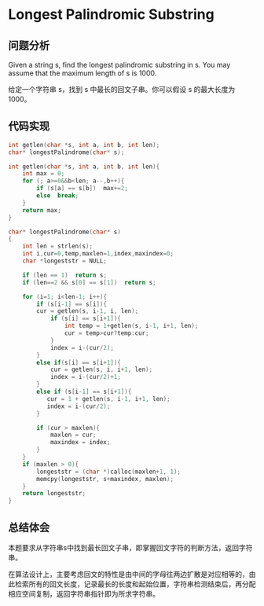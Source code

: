 #  Longest Palindromic Substring

## 问题分析
Given a string s, find the longest palindromic substring in s. You may assume that the maximum length of s is 1000.

给定一个字符串 s，找到 s 中最长的回文子串。你可以假设 s 的最大长度为1000。

## 代码实现
``` C
int getlen(char *s, int a, int b, int len);
char* longestPalindrome(char* s);

int getlen(char *s, int a, int b, int len){
    int max = 0;
    for (; a>=0&&b<len; a--,b++){
        if (s[a] == s[b])  max+=2;
        else  break;
    }
    return max;
}

char* longestPalindrome(char* s)
{
    int len = strlen(s);
    int i,cur=0,temp,maxlen=1,index,maxindex=0;
    char *longeststr = NULL;

    if (len == 1)  return s;
    if (len==2 && s[0] == s[1])  return s;

    for (i=1; i<len-1; i++){
        if (s[i-1] == s[i]){
        cur = getlen(s, i-1, i, len);
            if (s[i] == s[i+1]){
                int temp = 1+getlen(s, i-1, i+1, len);
                cur = temp>cur?temp:cur;
            }
            index = i-(cur/2);
        }
        else if(s[i] == s[i+1]){
            cur = getlen(s, i, i+1, len);
            index = i-(cur/2)+1;
        }
        else if (s[i-1] == s[i+1]){
           cur = 1 + getlen(s, i-1, i+1, len);
           index = i-(cur/2);
        }

        if (cur > maxlen){
            maxlen = cur;
            maxindex = index;
        }
    }
    if (maxlen > 0){
        longeststr = (char *)calloc(maxlen+1, 1);
        memcpy(longeststr, s+maxindex, maxlen);
    }
    return longeststr;
}
```

## 总结体会

本题要求从字符串s中找到最长回文子串，即掌握回文字符的判断方法，返回字符串。

在算法设计上，主要考虑回文的特性是由中间的字母往两边扩散是对应相等的，由此检索所有的回文长度，记录最长的长度和起始位置，字符串检测结束后，再分配相应空间复制，返回字符串指针即为所求字符串。

